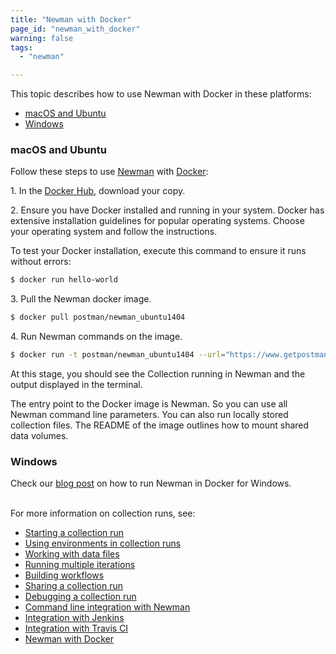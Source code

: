 ```yaml
---
title: "Newman with Docker"
page_id: "newman_with_docker"
warning: false
tags:
  - "newman"

---
```


This topic describes how to use Newman with Docker in these platforms:

* [macOS and Ubuntu](#mac-and-ubuntu)
* [Windows](#windows)


### macOS and Ubuntu

Follow these steps to use [Newman](https://github.com/postmanlabs/newman) with [Docker](https://www.docker.com/):

1\. In the [Docker Hub](http://registry.hub.docker.com/u/postman/newman_ubuntu1404), download your copy. 

2\. Ensure you have Docker installed and running in your system. Docker has extensive installation guidelines for popular operating systems. Choose your operating system and follow the instructions. 

To test your Docker installation, execute this command to ensure it runs without errors:

```bash
$ docker run hello-world
```

3\. Pull the Newman docker image.

```bash
$ docker pull postman/newman_ubuntu1404
```

4\. Run Newman commands on the image.

```bash
$ docker run -t postman/newman_ubuntu1404 --url="https://www.getpostman.com/collections/8a0c9bc08f062d12dcda"
```

At this stage, you should see the Collection running in Newman and the output displayed in the terminal.

The entry point to the Docker image is Newman. So you can use all Newman command line parameters. You can also run locally stored collection files. The README of the image outlines how to mount shared data volumes.

### Windows

Check our [blog post](http://blog.getpostman.com/2015/08/07/using-the-newman-docker-image-in-windows/) on how to run Newman in Docker for Windows.
<br>
<br>

For more information on collection runs, see:

* [Starting a collection run](/docs/v6/postman/collection_runs/starting_a_collection_run)
* [Using environments in collection runs](/docs/v6/postman/collection_runs/using_environments_in_collection_runs)
* [Working with data files](/docs/v6/postman/collection_runs/working_with_data_files)
* [Running multiple iterations](/docs/v6/postman/collection_runs/running_multiple_iterations)
* [Building workflows](/docs/v6/postman/collection_runs/building_workflows)
* [Sharing a collection run](/docs/v6/postman/collection_runs/sharing_a_collection_run)
* [Debugging a collection run](/docs/v6/postman/collection_runs/debugging_a_collection_run)
* [Command line integration with Newman](/docs/v6/postman/collection_runs/command_line_integration_with_newman)
* [Integration with Jenkins](/docs/v6/postman/collection_runs/integration_with_jenkins)
* [Integration with Travis CI](/docs/v6/postman/collection_runs/integration_with_travis)
* [Newman with Docker](/docs/v6/postman/collection_runs/newman_with_docker)
